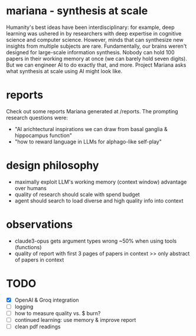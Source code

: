 # mariana - synthesis at scale
Humanity's best ideas have been interdisciplinary: for example, deep learning was ushered in by researchers with deep expertise in cognitive science and computer science. 
However, minds that can synthesize new insights from multiple subjects are rare. 
Fundamentally, our brains weren't designed for large-scale information synthesis. 
Nobody can hold 100 papers in their working memory at once (we can barely hold seven digits).
But we can engineer AI to do exactly that, and more. 
Project Mariana asks what synthesis at scale using AI might look like.

# reports

Check out some reports Mariana generated at /reports. The prompting research questions were:
- "AI arichtectural inspirations we can draw from basal ganglia & hippocampus function"
- "how to reward language in LLMs for alphago-like self-play"

# design philosophy
- maximally exploit LLM's working memory (context window) advantage over humans
- quality of research should scale with spend budget
- agent should search to load diverse and high quality info into context 

# observations
- claude3-opus gets argument types wrong ~50% when using tools (functions)
- quality of report with first 3 pages of papers in context >> only abstract of papers in context 

# TODO
- [X] OpenAI & Groq integration
- [ ] logging
- [ ] how to measure quality vs. $ burn? 
- [ ] continued learning: use memory & improve report
- [ ] clean pdf readings 